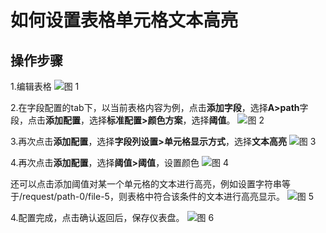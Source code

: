 # 如何设置表格单元格文本高亮


## 操作步骤
1.编辑表格
![图 1](/img/src/visulization/tablePro/cellHighlight/cellHighlight1.png) 

2.在字段配置的tab下，以当前表格内容为例，点击**添加字段**，选择**A>path**字段，点击**添加配置**，选择**标准配置>颜色方案**，选择**阈值**。
![图 2](/img/src/visulization/tablePro/cellHighlight/cellHighlight2.png)

3.再次点击**添加配置**，选择**字段列设置>单元格显示方式**，选择**文本高亮**
![图 3](/img/src/visulization/tablePro/textHighlight/textHighlight1.png)

4.再次点击**添加配置**，选择**阈值>阈值**，设置颜色
![图 4](/img/src/visulization/tablePro/textHighlight/textHighlight2.png)

还可以点击添加阈值对某一个单元格的文本进行高亮，例如设置字符串等于/request/path-0/file-5，则表格中符合该条件的文本进行高亮显示。
![图 5](/img/src/visulization/tablePro/textHighlight/textHighlight3.png)

4.配置完成，点击确认返回后，保存仪表盘。
![图 6](/img/src/visulization/tablePro/textHighlight/textHighlight4.png)